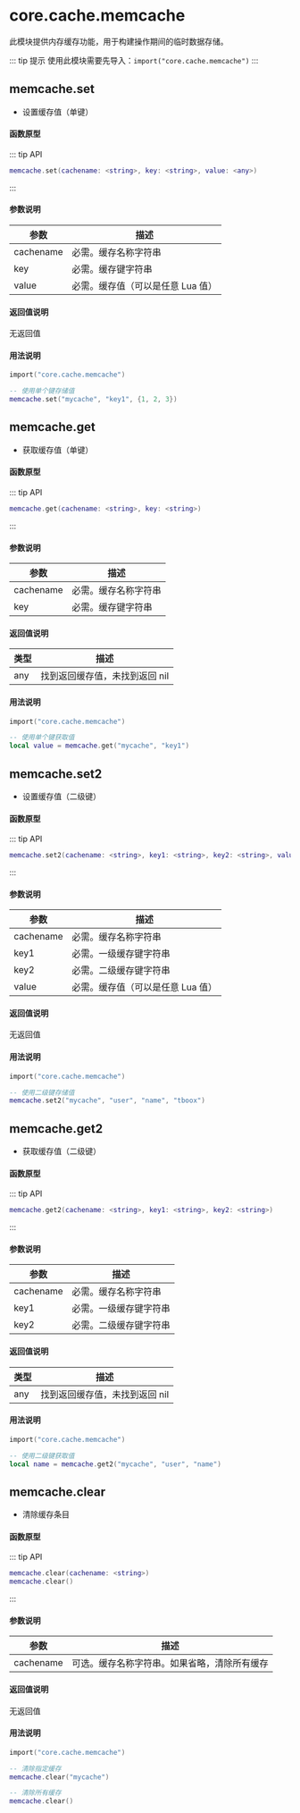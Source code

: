 
# core.cache.memcache

此模块提供内存缓存功能，用于构建操作期间的临时数据存储。

::: tip 提示
使用此模块需要先导入：`import("core.cache.memcache")`
:::

## memcache.set

- 设置缓存值（单键）

#### 函数原型

::: tip API
```lua
memcache.set(cachename: <string>, key: <string>, value: <any>)
```
:::

#### 参数说明

| 参数 | 描述 |
|------|------|
| cachename | 必需。缓存名称字符串 |
| key | 必需。缓存键字符串 |
| value | 必需。缓存值（可以是任意 Lua 值） |

#### 返回值说明

无返回值

#### 用法说明

```lua
import("core.cache.memcache")

-- 使用单个键存储值
memcache.set("mycache", "key1", {1, 2, 3})
```

## memcache.get

- 获取缓存值（单键）

#### 函数原型

::: tip API
```lua
memcache.get(cachename: <string>, key: <string>)
```
:::

#### 参数说明

| 参数 | 描述 |
|------|------|
| cachename | 必需。缓存名称字符串 |
| key | 必需。缓存键字符串 |

#### 返回值说明

| 类型 | 描述 |
|------|------|
| any | 找到返回缓存值，未找到返回 nil |

#### 用法说明

```lua
import("core.cache.memcache")

-- 使用单个键获取值
local value = memcache.get("mycache", "key1")
```

## memcache.set2

- 设置缓存值（二级键）

#### 函数原型

::: tip API
```lua
memcache.set2(cachename: <string>, key1: <string>, key2: <string>, value: <any>)
```
:::

#### 参数说明

| 参数 | 描述 |
|------|------|
| cachename | 必需。缓存名称字符串 |
| key1 | 必需。一级缓存键字符串 |
| key2 | 必需。二级缓存键字符串 |
| value | 必需。缓存值（可以是任意 Lua 值） |

#### 返回值说明

无返回值

#### 用法说明

```lua
import("core.cache.memcache")

-- 使用二级键存储值
memcache.set2("mycache", "user", "name", "tboox")
```

## memcache.get2

- 获取缓存值（二级键）

#### 函数原型

::: tip API
```lua
memcache.get2(cachename: <string>, key1: <string>, key2: <string>)
```
:::

#### 参数说明

| 参数 | 描述 |
|------|------|
| cachename | 必需。缓存名称字符串 |
| key1 | 必需。一级缓存键字符串 |
| key2 | 必需。二级缓存键字符串 |

#### 返回值说明

| 类型 | 描述 |
|------|------|
| any | 找到返回缓存值，未找到返回 nil |

#### 用法说明

```lua
import("core.cache.memcache")

-- 使用二级键获取值
local name = memcache.get2("mycache", "user", "name")
```

## memcache.clear

- 清除缓存条目

#### 函数原型

::: tip API
```lua
memcache.clear(cachename: <string>)
memcache.clear()
```
:::

#### 参数说明

| 参数 | 描述 |
|------|------|
| cachename | 可选。缓存名称字符串。如果省略，清除所有缓存 |

#### 返回值说明

无返回值

#### 用法说明

```lua
import("core.cache.memcache")

-- 清除指定缓存
memcache.clear("mycache")

-- 清除所有缓存
memcache.clear()
```

